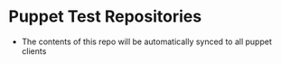 Puppet Test Repositories
========================

- The contents of this repo will be automatically synced to all puppet clients

